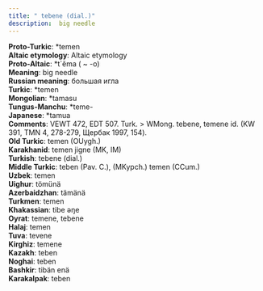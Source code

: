 ```yaml
---
title: " tebene (dial.)"
description:  big needle
---
```


<strong>Proto-Turkic</strong>:  *temen<br>
<strong>Altaic etymology</strong>:  Altaic etymology<br>
<strong> Proto-Altaic</strong>:  *t`ĕma ( ~ -o)<br>
<strong>Meaning</strong>:  big needle<br>
<strong>Russian meaning</strong>:  большая игла<br>
<strong>Turkic</strong>:  *temen<br>
<strong>Mongolian</strong>:  *tamasu<br>
<strong>Tungus-Manchu</strong>:  *teme-<br>
<strong>Japanese</strong>:  *tamua<br>
<strong>Comments</strong>:  VEWT 472, EDT 507. Turk. > WMong. tebene, temene id. (KW 391, TMN 4, 278-279, Щербак 1997, 154).<br>
<strong>Old Turkic</strong>:  temen (OUygh.)<br>
<strong>Karakhanid</strong>:  temen jigne (MK, IM)<br>
<strong>Turkish</strong>:  tebene (dial.)<br>
<strong>Middle Turkic</strong>:  teben (Pav. C.), (MKypch.) temen (CCum.)<br>
<strong>Uzbek</strong>:  temen<br>
<strong>Uighur</strong>:  tömünä<br>
<strong>Azerbaidzhan</strong>:  tämänä<br>
<strong>Turkmen</strong>:  temen<br>
<strong>Khakassian</strong>:  tibe ǝŋe<br>
<strong>Oyrat</strong>:  temene, tebene<br>
<strong>Halaj</strong>:  temen<br>
<strong>Tuva</strong>:  tevene<br>
<strong>Kirghiz</strong>:  temene<br>
<strong>Kazakh</strong>:  teben<br>
<strong>Noghai</strong>:  teben<br>
<strong>Bashkir</strong>:  tibän enä<br>
<strong>Karakalpak</strong>:  teben<br>


